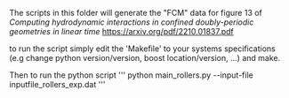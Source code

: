 The scripts in this folder will generate the "FCM" data for figure 13 of
*Computing hydrodynamic interactions in confined doubly-periodic geometries in linear time*
https://arxiv.org/pdf/2210.01837.pdf

to run the script simply edit the 'Makefile' to your systems specifications (e.g change python version/version, boost location/version, ...)
and make. 

Then to run the python script
'''
python main_rollers.py --input-file inputfile_rollers_exp.dat
'''
